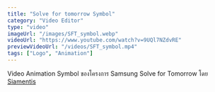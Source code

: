 ```yaml
---
title: "Solve for tomorrow Symbol"
category: "Video Editor"
type: "video"
imageUrl: "/images/SFT_symbol.webp"
videoUrl: "https://www.youtube.com/watch?v=9UQl7NZdvRE"
previewVideoUrl: "/videos/SFT_symbol.mp4"
tags: ["Logo", "Animation"]
---
```


Video Animation Symbol ของโครงการ Samsung Solve for Tomorrow โดย [Siamentis](siamentis.com)
